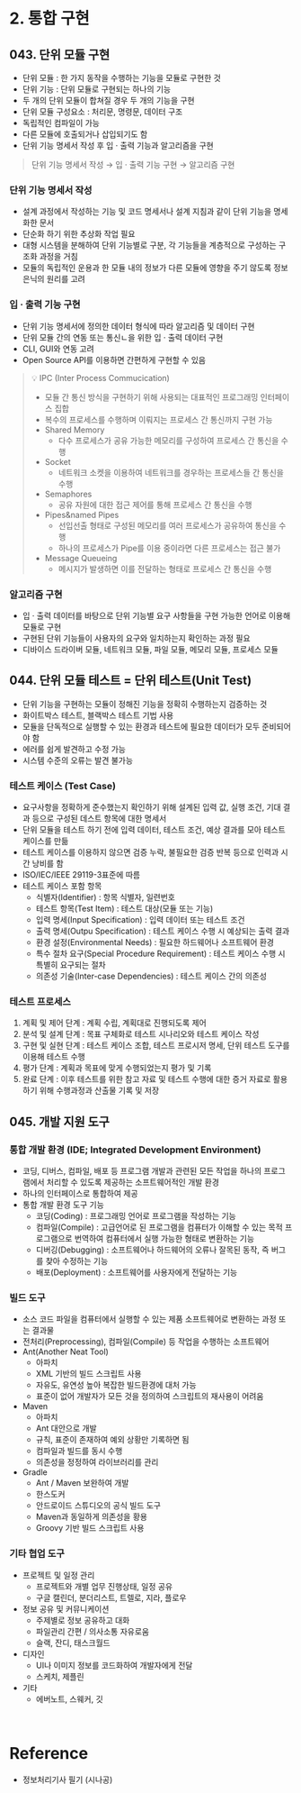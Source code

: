 # 2. 통합 구현
## 043. 단위 모듈 구현
- 단위 모듈 : 한 가지 동작을 수행하는 기능을 모듈로 구현한 것
- 단위 기능 : 단위 모듈로 구현되는 하나의 기능
- 두 개의 단위 모듈이 합쳐질 경우 두 개의 기능을 구현
- 단위 모듈 구성요소 : 처리문, 명령문, 데이터 구조
- 독립적인 컴파일이 가능
- 다른 모듈에 호출되거나 삽입되기도 함
- 단위 기능 명세서 작성 후 입 · 출력 기능과 알고리즘을 구현

> 단위 기능 명세서 작성 → 입 · 출력 기능 구현 → 알고리즘 구현

### 단위 기능 명세서 작성
- 설계 과정에서 작성하는 기능 및 코드 명세서나 설계 지침과 같이 단위 기능을 명세화한 문서
- 단순화 하기 위한 추상화 작업 필요
- 대형 시스템을 분해하여 단위 기능별로 구분, 각 기능들을 계층적으로 구성하는 구조화 과정을 거침
- 모듈의 독립적인 운용과 한 모듈 내의 정보가 다른 모듈에 영향을 주기 않도록 정보은닉의 원리를 고려

### 입 · 출력 기능 구현
- 단위 기능 명세서에 정의한 데이터 형식에 따라 알고리즘 및 데이터 구현
- 단위 모듈 간의 연동 또는 통신ㄴ을 위한 입 · 출력 데이터 구현
- CLI, GUI와 연동 고려
- Open Source API를 이용하면 간편하게 구현할 수 있음

> 💡 IPC (Inter Process Commucication)
> - 모듈 간 통신 방식을 구현하기 위해 사용되는 대표적인 프로그래밍 인터페이스 집합
> - 복수의 프로세스를 수행하며 이뤄지는 프로세스 간 통신까지 구현 가능
> - Shared Memory
>   - 다수 프로세스가 공유 가능한 메모리를 구성하여 프로세스 간 통신을 수행
> - Socket
>   - 네트워크 소켓을 이용하여 네트워크를 경우하는 프로세스들 간 통신을 수행
> - Semaphores
>   - 공유 자원에 대한 접근 제어를 통해 프로세스 간 통신을 수행
> - Pipes&named Pipes
>   - 선입선출 형태로 구성된 메모리를 여러 프로세스가 공유하여 통신을 수행
>   - 하나의 프로세스가 Pipe를 이용 중이라면 다른 프로세스는 접근 불가
> - Message Queueing
>   - 메시지가 발생하면 이를 전달하는 형태로 프로세스 간 통신을 수행

### 알고리즘 구현
- 입 · 출력 데이터를 바탕으로 단위 기능별 요구 사항들을 구현 가능한 언어로 이용해 모듈로 구현
- 구현된 단위 기능들이 사용자의 요구와 일치하는지 확인하는 과정 필요
- 디바이스 드라이버 모듈, 네트워크 모듈, 파일 모듈, 메모리 모듈, 프로세스 모듈

## 044. 단위 모듈 테스트 = 단위 테스트(Unit Test)
- 단위 기능을 구현하는 모듈이 정해진 기능을 정확히 수행하는지 검증하는 것
- 화이트박스 테스트, 블랙박스 테스트 기법 사용
- 모듈을 단독적으로 실행할 수 있는 환경과 테스트에 필요한 데이터가 모두 준비되어야 함
- 에러를 쉽게 발견하고 수정 가능
- 시스템 수준의 오류는 발견 불가능

### 테스트 케이스 (Test Case)
- 요구사항을 정확하게 준수했는지 확인하기 위해 설계된 입력 값, 실행 조건, 기대 결과 등으로 구성된 데스트 항목에 대한 명세서
- 단위 모듈을 테스트 하기 전에 입력 데이터, 테스트 조건, 예상 결과를 모아 테스트 케이스를 만듦
- 테스트 케이스를 이용하지 않으면 검증 누락, 불필요한 검증 반복 등으로 인력과 시간 낭비를 함
- ISO/IEC/IEEE 29119-3표준에 따름
- 테스트 케이스 포함 항목
    - 식별자(Identifier) : 항목 식별자, 일련번호
    - 테스트 항목(Test Item) : 테스트 대상(모듈 또는 기능)
    - 입력 명세(Input Specification) : 입력 데이터 또는 테스트 조건
    - 출력 명세(Outpu Specification) : 테스트 케이스 수행 시 예상되는 출력 결과
    - 환경 설정(Environmental Needs) : 필요한 하드웨어나 소프트웨어 환경
    - 특수 절차 요구(Special Procedure Requirement) : 테스트 케이스 수행 시 특별히 요구되는 절차
    - 의존성 기술(Inter-case Dependencies) : 테스트 케이스 간의 의존성

### 테스트 프로세스
1. 계획 및 제어 단계 : 계획 수립, 계획대로 진행되도록 제어
2. 분석 및 설계 단계 : 목표 구체화로 테스트 시나리오와 테스트 케이스 작성
3. 구현 및 실현 단계 : 테스트 케이스 조합, 테스트 프로시저 명세, 단위 테스트 도구를 이용해 테스트 수행
4. 평가 단계 : 계획과 목표에 맞게 수행되었는지 평가 및 기록
5. 완료 단계 : 이후 테스트를 위한 참고 자료 및 테스트 수행에 대한 증거 자료로 활용하기 위해 수행과정과 산출물 기록 및 저장

## 045. 개발 지원 도구
### 통합 개발 환경 (IDE; Integrated Development Environment)
- 코딩, 디버스, 컴파일, 배포 등 프로그램 개발과 관련된 모든 작업을 하나의 프로그램에서 처리할 수 있도록 제공하는 소프트웨어적인 개발 환경
- 하나의 인터페이스로 통합하여 제공
- 통합 개발 환경 도구 기능
    - 코딩(Coding) : 프로그래밍 언어로 프로그램을 작성하는 기능
    - 컴파일(Compile) : 고급언어로 된 프로그램을 컴퓨터가 이해할 수 있는 목적 프로그램으로 번역하여 컴퓨터에서 실행 가능한 형태로 변환하는 기능
    - 디버깅(Debugging) : 소프트웨어나 하드웨어의 오류나 잘목된 동작, 즉 버그를 찾아 수정하는 기능
    - 배포(Deployment) : 소프트웨어를 사용자에게 전달하는 기능

### 빌드 도구
- 소스 코드 파일을 컴퓨터에서 실행할 수 있는 제품 소프트웨어로 변환하는 과정 또는 결과물
- 전처리(Preprocessing), 컴파일(Compile) 등 작업을 수행하는 소프트웨어
- Ant(Another Neat Tool)
    - 아파치 
    - XML 기반의 빌드 스크립트 사용
    - 자유도, 유연성 높아 복잡한 빌드환경에 대처 가능
    - 표준이 없어 개발자가 모든 것을 정의하여 스크립트의 재사용이 어려움
- Maven
    - 아파치
    - Ant 대안으로 개발
    - 규칙, 표준이 존재하여 예외 상황만 기록하면 됨
    - 컴파일과 빌드를 동시 수행
    - 의존성을 정정하여 라이브러리를 관리
- Gradle
    - Ant / Maven 보완하여 개발
    - 한스도커
    - 안드로이드 스튜디오의 공식 빌드 도구
    - Maven과 동일하게 의존성을 황용
    - Groovy 기반 빌드 스크립트 사용

### 기타 협업 도구
- 프로젝트 및 일정 관리
    - 프로젝트와 개별 업무 진행상태, 일정 공유
    - 구글 캘린더, 분더리스트, 트렐로, 지라, 플로우
- 정보 공유 및 커뮤니케이션
    - 주제별로 정보 공유하고 대화
    - 파일관리 간편 / 의사소통 자유로움
    - 슬랙, 잔디, 태스크월드
- 디자인
    - UI나 이미지 정보를 코드화하여 개발자에게 전달
    - 스케치, 제플린
- 기타
    - 에버노트, 스웨커, 깃

</br>

# Reference
- 정보처리기사 필기 (시나공)